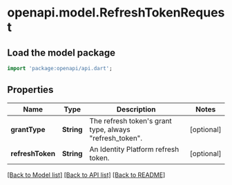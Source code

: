 # openapi.model.RefreshTokenRequest

## Load the model package
```dart
import 'package:openapi/api.dart';
```

## Properties
Name | Type | Description | Notes
------------ | ------------- | ------------- | -------------
**grantType** | **String** | The refresh token's grant type, always \"refresh_token\". | [optional] 
**refreshToken** | **String** | An Identity Platform refresh token. | [optional] 

[[Back to Model list]](../README.md#documentation-for-models) [[Back to API list]](../README.md#documentation-for-api-endpoints) [[Back to README]](../README.md)


